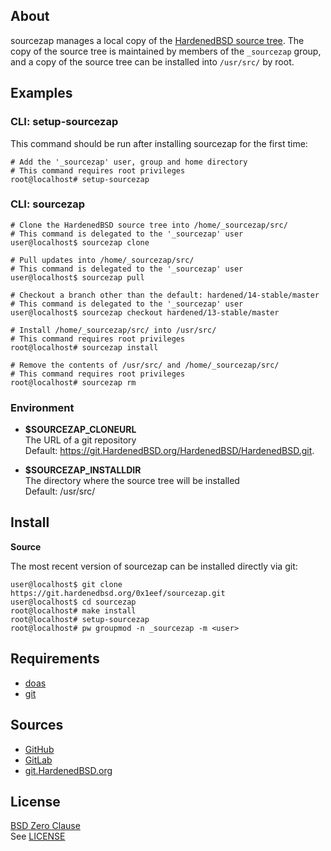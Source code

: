 ## About

sourcezap manages a local copy of the
[HardenedBSD source tree](https://git.HardenedBSD.org/HardenedBSD/HardenedBSD).
The copy of the source tree is maintained by members of
the `_sourcezap` group, and a copy of the source tree
can be installed into `/usr/src/` by root.

## Examples

### CLI: setup-sourcezap

This command should be run after installing sourcezap for
the first time:

    # Add the '_sourcezap' user, group and home directory
    # This command requires root privileges
    root@localhost# setup-sourcezap

### CLI: sourcezap

    # Clone the HardenedBSD source tree into /home/_sourcezap/src/
    # This command is delegated to the '_sourcezap' user
    user@localhost$ sourcezap clone

    # Pull updates into /home/_sourcezap/src/
    # This command is delegated to the '_sourcezap' user
    user@localhost$ sourcezap pull

    # Checkout a branch other than the default: hardened/14-stable/master
    # This command is delegated to the '_sourcezap' user
    user@localhost$ sourcezap checkout hardened/13-stable/master

    # Install /home/_sourcezap/src/ into /usr/src/
    # This command requires root privileges
    root@localhost# sourcezap install

    # Remove the contents of /usr/src/ and /home/_sourcezap/src/
    # This command requires root privileges
    root@localhost# sourcezap rm


### Environment

* __$SOURCEZAP\_CLONEURL__ <br>
  The URL of a git repository  <br>
  Default: https://git.HardenedBSD.org/HardenedBSD/HardenedBSD.git.

* __$SOURCEZAP\_INSTALLDIR__ <br>
  The directory where the source tree will be installed <br>
  Default: /usr/src/

## Install

**Source**

The most recent version of sourcezap can be installed directly
via git:

    user@localhost$ git clone https://git.hardenedbsd.org/0x1eef/sourcezap.git
    user@localhost$ cd sourcezap
    root@localhost# make install
    root@localhost# setup-sourcezap
    root@localhost# pw groupmod -n _sourcezap -m <user>

## Requirements

* [doas](https://man.openbsd.org/doas)
* [git](https://www.man7.org/linux/man-pages/man1/git.1.html)

## Sources

* [GitHub](https://github.com/0x1eef/sourcezap)
* [GitLab](https://gitlab.com/0x1eef/sourcezap)
* [git.HardenedBSD.org](https://git.HardenedBSD.org/0x1eef/sourcezap)

## License

[BSD Zero Clause](https://choosealicense.com/licenses/0bsd/) <br>
See [LICENSE](./LICENSE)
